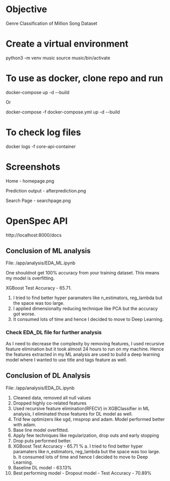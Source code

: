 # Objective
Genre Classification of Million Song Dataset

# Create a virtual environment
python3 -m venv music
source music/bin/activate

# To use as docker, clone repo and run
docker-compose up -d --build

Or 

docker-compose -f docker-compose.yml up -d --build

# To check log files
docker logs -f core-api-container

# Screenshots

Home - homepage.png

Prediction output - afterprediction.png

Search Page - searchpage.png

# OpenSpec API
http://localhost:8000/docs

## Conclusion of ML analysis
File: /app/analysis/EDA_ML.ipynb

One shouldnot get 100% accuracy from your training dataset. This means my model is overfitting.

XGBoost Test Accuracy - 65.71. 
1. I tried to find better hyper paramaters like n_estimators, reg_lambda but the space was too large.
2. I applied dimensionalty reducing technique like PCA but the accuracy got worse.
3. It consumed lots of time and hence I decided to move to Deep Learning.

### Check EDA_DL file for further analysis

As I need to decrease the complexity by removing features, I used recursive feature elimination but it took almost 24 hours to run on my machine. 
Hence the features extracted in my ML analysis are used to build a deep learning model where I wanted to use title and tags feature as well.

## Conclusion of DL Analysis
File: /app/analysis/EDA_DL.ipynb

1. Cleaned data, removed all null values
2. Dropped highly co-related features
3. Used recursive feature elimination(RFECV) in XGBClassifier in ML analysis, I eliminated those features for DL model as well.
4. Trid few optimizers like sgd, rmsprop and adam. Model performed better with adam.
5. Base line model overfitted.
6. Apply few techniques like regularization, drop outs and early stopping 
7. Drop puts performed better.
8. XGBoost Test Accuracy - 65.71 %
    a. I tried to find better hyper paramaters like n_estimators, reg_lambda but the space was too large.
    b. It consumed lots of time and hence I decided to move to Deep Learning.
9. Baseline DL model - 63.13%
10. Best performing model - Dropout model - Test Accuracy - 70.89%
